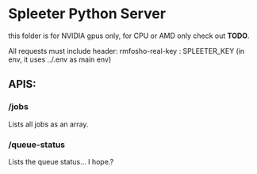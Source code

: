 # Spleeter Python Server

this folder is for NVIDIA gpus only, for CPU or AMD only check out **TODO**.

All requests must include header:
rmfosho-real-key : SPLEETER_KEY (in env, it uses ../.env as main env)

## APIS:

### /jobs

Lists all jobs as an array.

### /queue-status

Lists the queue status... I hope.?
